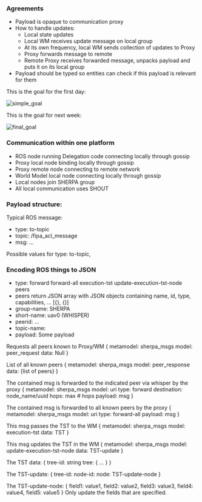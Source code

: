 ### Agreements
- Payload is opaque to communication proxy
- How to handle updates:
    - Local state updates
    - Local WM receives update message on local group
    - At its own frequency, local WM sends collection of updates to Proxy
    - Proxy forwards message to remote
    - Remote Proxy receives forwarded message, unpacks payload and puts it on its local group
- Payload should be typed so entities can check if this payload is relevant for them 

This is the goal for the first day:

![simple_goal](https://gitlab.mech.kuleuven.be/u0052546/sherpa-proxy/blob/local_gossip/doc/simple_goal.svg)


This is the goal for next week:

![final_goal](https://gitlab.mech.kuleuven.be/u0052546/sherpa-proxy/blob/local_gossip/doc/final_goal.svg)

### Communication within one platform
- ROS node running Delegation code connecting locally through gossip
- Proxy local node binding locally through gossip
- Proxy remote node connecting to remote network
- World Model local node connecting locally through gossip
- Local nodes join SHERPA group
- All local communication uses SHOUT

### Payload structure:

Typical ROS message:
- type: to-topic
- topic: /fipa_acl_message
- msg: ...

Possible values for type: to-topic, 

### Encoding ROS things to JSON

- type: forward forward-all execution-tst update-execution-tst-node peers
- peers return JSON array with JSON objects containing name, id, type, capabilities, ... [{}, {}]
- group-name: SHERPA
- short-name: uav0   (WHISPER)
- peerid: ...
- topic-name:
- payload: Some payload

Requests all peers known to Proxy/WM
{
  metamodel: sherpa_msgs
  model: peer_request
  data: Null
}

List of all known peers
{
  metamodel: sherpa_msgs
  model: peer_response
  data: {list of peers}
}

The contained msg is forwarded to the indicated peer via whisper by the proxy
{
  metamodel: sherpa_msgs
  model: uri
  type: forward 
  destination: node_name/uuid
  hops: max # hops
  payload: msg
}

The contained msg is forwarded to all known peers by the proxy
{
  metamodel: sherpa_msgs
  model: uri
  type: forward-all
  payload: msg
}

This msg passes the TST to the WM
{
  metamodel: sherpa_msgs
  model: execution-tst
  data: TST
}

This msg updates the TST in the WM
{
  metamodel: sherpa_msgs
  model: update-execution-tst-node
  data: TST-update
}

The TST data:
{
  tree-id: string
  tree: {
  ...
  }
}

The TST-update:
{
  tree-id:
  node-id:
  node: TST-update-node
}

The TST-update-node:
{
  field1: value1,
  field2: value2,
  field3: value3,
  field4: value4,
  field5: value5
}
Only update the fields that are specified.

